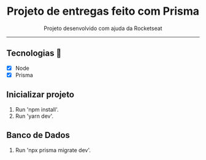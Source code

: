 <h1 align="center">
   Projeto de entregas feito com Prisma
</h1>
<p align="center"> Projeto desenvolvido com ajuda da Rocketseat </p>
<hr>


## Tecnologias 🚀 

- [x] Node
- [x] Prisma

## Inicializar projeto

1. Run 'npm install'.<br />
2. Run 'yarn dev'. <br />

## Banco de Dados

1. Run 'npx prisma migrate dev'.<br />
